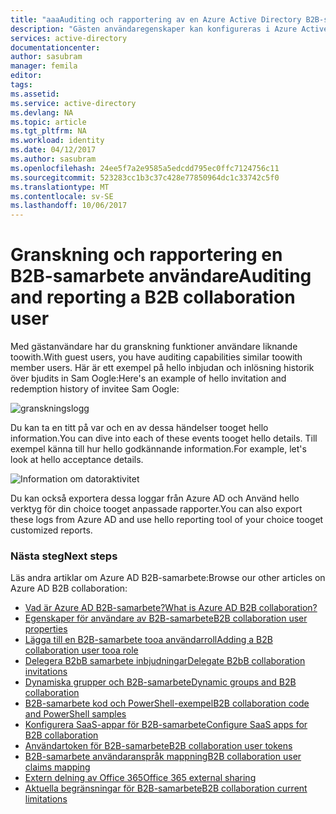 ```yaml
---
title: "aaaAuditing och rapportering av en Azure Active Directory B2B-samarbete användare | Microsoft Docs"
description: "Gästen användaregenskaper kan konfigureras i Azure Active Directory B2B-samarbete"
services: active-directory
documentationcenter: 
author: sasubram
manager: femila
editor: 
tags: 
ms.assetid: 
ms.service: active-directory
ms.devlang: NA
ms.topic: article
ms.tgt_pltfrm: NA
ms.workload: identity
ms.date: 04/12/2017
ms.author: sasubram
ms.openlocfilehash: 24ee5f7a2e9585a5edcdd795ec0ffc7124756c11
ms.sourcegitcommit: 523283cc1b3c37c428e77850964dc1c33742c5f0
ms.translationtype: MT
ms.contentlocale: sv-SE
ms.lasthandoff: 10/06/2017
---
```

# <a name="auditing-and-reporting-a-b2b-collaboration-user"></a><span data-ttu-id="a2b09-103">Granskning och rapportering en B2B-samarbete användare</span><span class="sxs-lookup"><span data-stu-id="a2b09-103">Auditing and reporting a B2B collaboration user</span></span>
<span data-ttu-id="a2b09-104">Med gästanvändare har du granskning funktioner användare liknande toowith.</span><span class="sxs-lookup"><span data-stu-id="a2b09-104">With guest users, you have auditing capabilities similar toowith member users.</span></span> <span data-ttu-id="a2b09-105">Här är ett exempel på hello inbjudan och inlösning historik över bjudits in Sam Oogle:</span><span class="sxs-lookup"><span data-stu-id="a2b09-105">Here's an example of hello invitation and redemption history of invitee Sam Oogle:</span></span>

![granskningslogg](./media/active-directory-b2b-auditing-and-reporting/audit-log.png)

<span data-ttu-id="a2b09-107">Du kan ta en titt på var och en av dessa händelser tooget hello information.</span><span class="sxs-lookup"><span data-stu-id="a2b09-107">You can dive into each of these events tooget hello details.</span></span> <span data-ttu-id="a2b09-108">Till exempel känna till hur hello godkännande information.</span><span class="sxs-lookup"><span data-stu-id="a2b09-108">For example, let's look at hello acceptance details.</span></span>

![Information om datoraktivitet](./media/active-directory-b2b-auditing-and-reporting/activity-details.png)

<span data-ttu-id="a2b09-110">Du kan också exportera dessa loggar från Azure AD och Använd hello verktyg för din choice tooget anpassade rapporter.</span><span class="sxs-lookup"><span data-stu-id="a2b09-110">You can also export these logs from Azure AD and use hello reporting tool of your choice tooget customized reports.</span></span>

### <a name="next-steps"></a><span data-ttu-id="a2b09-111">Nästa steg</span><span class="sxs-lookup"><span data-stu-id="a2b09-111">Next steps</span></span>

<span data-ttu-id="a2b09-112">Läs andra artiklar om Azure AD B2B-samarbete:</span><span class="sxs-lookup"><span data-stu-id="a2b09-112">Browse our other articles on Azure AD B2B collaboration:</span></span>

* [<span data-ttu-id="a2b09-113">Vad är Azure AD B2B-samarbete?</span><span class="sxs-lookup"><span data-stu-id="a2b09-113">What is Azure AD B2B collaboration?</span></span>](active-directory-b2b-what-is-azure-ad-b2b.md)
* [<span data-ttu-id="a2b09-114">Egenskaper för användare av B2B-samarbete</span><span class="sxs-lookup"><span data-stu-id="a2b09-114">B2B collaboration user properties</span></span>](active-directory-b2b-user-properties.md)
* [<span data-ttu-id="a2b09-115">Lägga till en B2B-samarbete tooa användarroll</span><span class="sxs-lookup"><span data-stu-id="a2b09-115">Adding a B2B collaboration user tooa role</span></span>](active-directory-b2b-add-guest-to-role.md)
* [<span data-ttu-id="a2b09-116">Delegera B2bB samarbete inbjudningar</span><span class="sxs-lookup"><span data-stu-id="a2b09-116">Delegate B2bB collaboration invitations</span></span>](active-directory-b2b-delegate-invitations.md)
* [<span data-ttu-id="a2b09-117">Dynamiska grupper och B2B-samarbete</span><span class="sxs-lookup"><span data-stu-id="a2b09-117">Dynamic groups and B2B collaboration</span></span>](active-directory-b2b-dynamic-groups.md)
* [<span data-ttu-id="a2b09-118">B2B-samarbete kod och PowerShell-exempel</span><span class="sxs-lookup"><span data-stu-id="a2b09-118">B2B collaboration code and PowerShell samples</span></span>](active-directory-b2b-code-samples.md)
* [<span data-ttu-id="a2b09-119">Konfigurera SaaS-appar för B2B-samarbete</span><span class="sxs-lookup"><span data-stu-id="a2b09-119">Configure SaaS apps for B2B collaboration</span></span>](active-directory-b2b-configure-saas-apps.md)
* [<span data-ttu-id="a2b09-120">Användartoken för B2B-samarbete</span><span class="sxs-lookup"><span data-stu-id="a2b09-120">B2B collaboration user tokens</span></span>](active-directory-b2b-user-token.md)
* [<span data-ttu-id="a2b09-121">B2B-samarbete användaranspråk mappning</span><span class="sxs-lookup"><span data-stu-id="a2b09-121">B2B collaboration user claims mapping</span></span>](active-directory-b2b-claims-mapping.md)
* [<span data-ttu-id="a2b09-122">Extern delning av Office 365</span><span class="sxs-lookup"><span data-stu-id="a2b09-122">Office 365 external sharing</span></span>](active-directory-b2b-o365-external-user.md)
* [<span data-ttu-id="a2b09-123">Aktuella begränsningar för B2B-samarbete</span><span class="sxs-lookup"><span data-stu-id="a2b09-123">B2B collaboration current limitations</span></span>](active-directory-b2b-current-limitations.md)
